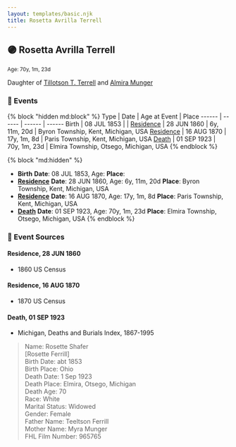 ```yaml
---
layout: templates/basic.njk
title: Rosetta Avrilla Terrell
---
```

## 🟣 Rosetta Avrilla Terrell
<small>Age: 70y, 1m, 23d</small>

Daughter of [Tillotson T. Terrell](/people/5/59687792) and [Almira Munger](/people/3/36419408)

### 📆 Events

{% block "hidden md:block" %}
Type | Date | Age at Event | Place
------ | ------ | ------ | ------
Birth | 08 JUL 1853 |  |
[Residence](#event-event-0) | 28 JUN 1860 | 6y, 11m, 20d | Byron Township, Kent, Michigan, USA
[Residence](#event-event-1) | 16 AUG 1870 | 17y, 1m, 8d | Paris Township, Kent, Michigan, USA
[Death](#event-event-5) | 01 SEP 1923 | 70y, 1m, 23d | Elmira Township, Otsego, Michigan, USA
{% endblock %}

{% block "md:hidden" %}
- **Birth**
**Date**: 08 JUL 1853, Age:
**Place**:
- **[Residence](#event-event-0)**
**Date**: 28 JUN 1860, Age: 6y, 11m, 20d
**Place**: Byron Township, Kent, Michigan, USA
- **[Residence](#event-event-1)**
**Date**: 16 AUG 1870, Age: 17y, 1m, 8d
**Place**: Paris Township, Kent, Michigan, USA
- **[Death](#event-event-5)**
**Date**: 01 SEP 1923, Age: 70y, 1m, 23d
**Place**: Elmira Township, Otsego, Michigan, USA
{% endblock %}

### 📰 Event Sources

#### <a id="event-event-0"></a> Residence, 28 JUN 1860
* 1860 US Census

#### <a id="event-event-1"></a> Residence, 16 AUG 1870
* 1870 US Census

#### <a id="event-event-5"></a> Death, 01 SEP 1923
* Michigan, Deaths and Burials Index, 1867-1995
>   
  > Name: Rosette Shafer  
  > [Rosette Ferrill]  
  > Birth Date: abt 1853  
  > Birth Place: Ohio  
  > Death Date: 1 Sep 1923  
  > Death Place: Elmira, Otsego, Michigan  
  > Death Age: 70  
  > Race: White  
  > Marital Status: Widowed  
  > Gender: Female  
  > Father Name: Teeltson Ferrill  
  > Mother Name: Myra Munger  
  > FHL Film Number: 965765
